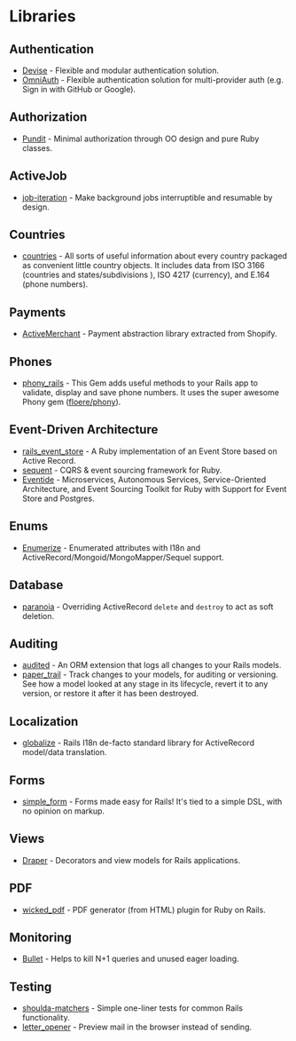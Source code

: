# Libraries

## Authentication

* [Devise](https://github.com/plataformatec/devise) - Flexible and modular authentication solution.
* [OmniAuth](https://github.com/omniauth/omniauth) - Flexible authentication solution for multi-provider auth \(e.g. Sign in with GitHub or Google\).

## Authorization

* [Pundit](https://github.com/varvet/pundit) - Minimal authorization through OO design and pure Ruby classes.

## ActiveJob

* [job-iteration](https://github.com/Shopify/job-iteration) - Make background jobs interruptible and resumable by design.

## Countries

* [countries](https://github.com/hexorx/countries) - All sorts of useful information about every country packaged as convenient little country objects. It includes data from ISO 3166 \(countries and states/subdivisions \), ISO 4217 \(currency\), and E.164 \(phone numbers\).

## Payments

* [ActiveMerchant](https://github.com/activemerchant/active_merchant) - Payment abstraction library extracted from Shopify.

## Phones

* [phony\_rails](https://github.com/joost/phony_rails) - This Gem adds useful methods to your Rails app to validate, display and save phone numbers. It uses the super awesome Phony gem \([floere/phony](https://github.com/floere/phony)\).

## Event-Driven Architecture

* [rails\_event\_store](https://github.com/RailsEventStore/rails_event_store) - A Ruby implementation of an Event Store based on Active Record.
* [sequent](https://github.com/zilverline/sequent) - CQRS & event sourcing framework for Ruby.
* [Eventide](https://eventide-project.org/) - Microservices, Autonomous Services, Service-Oriented Architecture, and Event Sourcing Toolkit for Ruby with Support for Event Store and Postgres.

## Enums

- [Enumerize](https://github.com/brainspec/enumerize) - Enumerated attributes with I18n and ActiveRecord/Mongoid/MongoMapper/Sequel support.

## Database

* [paranoia](https://github.com/rubysherpas/paranoia) - Overriding ActiveRecord `delete` and `destroy` to act as soft deletion.

## Auditing

* [audited](https://github.com/collectiveidea/audited) - An ORM extension that logs all changes to your Rails models.
* [paper\_trail](https://github.com/paper-trail-gem/paper_trail) - Track changes to your models, for auditing or versioning. See how a model looked at any stage in its lifecycle, revert it to any version, or restore it after it has been destroyed.

## Localization

* [globalize](https://github.com/globalize/globalize) - Rails I18n de-facto standard library for ActiveRecord model/data translation.

## Forms

* [simple\_form](https://github.com/plataformatec/simple_form) - Forms made easy for Rails! It's tied to a simple DSL, with no opinion on markup. 

## Views

* [Draper](https://github.com/drapergem/draper) - Decorators and view models for Rails applications.

## PDF

* [wicked\_pdf](https://github.com/mileszs/wicked_pdf) - PDF generator \(from HTML\) plugin for Ruby on Rails.

## Monitoring

* [Bullet](https://github.com/flyerhzm/bullet) - Helps to kill N+1 queries and unused eager loading.

## Testing

* [shoulda-matchers](https://github.com/thoughtbot/shoulda-matchers) - Simple one-liner tests for common Rails functionality.
* [letter\_opener](https://github.com/ryanb/letter_opener) - Preview mail in the browser instead of sending.

